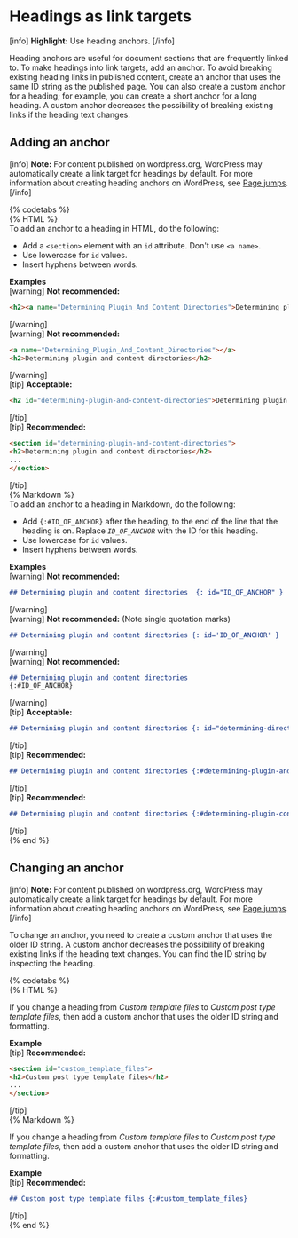 # Headings as link targets

[info] **Highlight:** Use heading anchors. [/info]  

Heading anchors are useful for document sections that are frequently linked to. To make headings into link targets, add an anchor. To avoid breaking existing heading links in published content, create an anchor that uses the same ID string as the published page. You can also create a custom anchor for a heading; for example, you can create a short anchor for a long heading. A custom anchor decreases the possibility of breaking existing links if the heading text changes.

## Adding an anchor

[info] **Note:** For content published on wordpress.org, WordPress may automatically create a link target for headings by default. For more information about creating heading anchors on WordPress, see [Page jumps](https://wordpress.org/support/article/page-jumps/). [/info]  

{% codetabs %}  
{% HTML %}  
To add an anchor to a heading in HTML, do the following:
- Add a `<section>` element with an `id` attribute. Don't use `<a name>`.
- Use lowercase for `id` values.
- Insert hyphens between words.

**Examples**  
[warning] **Not recommended:**  
```html
<h2><a name="Determining_Plugin_And_Content_Directories">Determining plugin and content directories</a></h2>
```  
[/warning]  
[warning] **Not recommended:**  
```html
<a name="Determining_Plugin_And_Content_Directories"></a>
<h2>Determining plugin and content directories</h2>
 ```  
[/warning]  
[tip] **Acceptable:**  
```html
<h2 id="determining-plugin-and-content-directories">Determining plugin and content directories</h2>
```  
[/tip]  
[tip] **Recommended:**  
```html
<section id="determining-plugin-and-content-directories">
<h2>Determining plugin and content directories</h2>
...
</section>
```  
[/tip]  
{% Markdown %}  
To add an anchor to a heading in Markdown, do the following:  
- Add `{:#ID_OF_ANCHOR}` after the heading, to the end of the line that the heading is on. Replace <var><code>ID_OF_ANCHOR</var></code> with the ID for this heading.
- Use lowercase for `id` values.
- Insert hyphens between words.

**Examples**  
[warning] **Not recommended:**  
```markdown
## Determining plugin and content directories  {: id="ID_OF_ANCHOR" }
```  
[/warning]  
[warning] **Not recommended:** (Note single quotation marks)  
```markdown
## Determining plugin and content directories {: id='ID_OF_ANCHOR' }
```  
[/warning]  
[warning] **Not recommended:**  
```markdown
## Determining plugin and content directories  
{:#ID_OF_ANCHOR}  
```  
[/warning]  
[tip] **Acceptable:**  
```markdown
## Determining plugin and content directories {: id="determining-directories" }
```  
[/tip]  
[tip] **Recommended:**  
```markdown
## Determining plugin and content directories {:#determining-plugin-and-content-directories}
```  
[/tip]  
[tip] **Recommended:**  
```markdown
## Determining plugin and content directories {:#determining-plugin-content-directories}
```  
[/tip]  
{% end %}  

## Changing an anchor

[info] **Note:** For content published on wordpress.org, WordPress may automatically create a link target for headings by default. For more information about creating heading anchors on WordPress, see [Page jumps](https://wordpress.org/support/article/page-jumps/). [/info]  

To change an anchor, you need to create a custom anchor that uses the older ID string. A custom anchor decreases the possibility of breaking existing links if the heading text changes. You can find the ID string by inspecting the heading.

{% codetabs %}  
{% HTML %}  

If you change a heading from *Custom template files* to *Custom post type template files*, then add a custom anchor that uses the older ID string and formatting.

**Example**  
[tip] **Recommended:**  
```html
<section id="custom_template_files">
<h2>Custom post type template files</h2>
...
</section>
```  
[/tip]  
{% Markdown %}  

If you change a heading from *Custom template files* to *Custom post type template files*, then add a custom anchor that uses the older ID string and formatting.

**Example**  
[tip] **Recommended:**  
```markdown
## Custom post type template files {:#custom_template_files}
```
[/tip]  
{% end %}  
